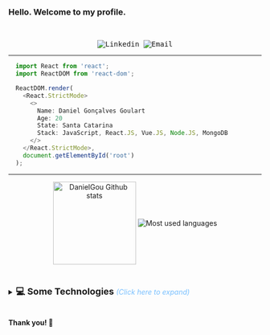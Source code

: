 ### Hello. Welcome to my profile.

<samp>
  </br>
  <p align="center">
    <a href="https://www.linkedin.com/in/daniel-gon%C3%A7alves-goulart-3350b91b8/" target="_blank" style="text-decoration: none;">
      <img alt="Linkedin" src="https://img.shields.io/badge/-Linkedin-blue?style=flat-square&logo=Linkedin&logoColor=white">
    </a>
    <a href="mailto:danielpraiadorosa@gmail.com" target="_blank" style="text-decoration: none;">
      <img alt="Email" src="https://img.shields.io/badge/-Email-c14438?style=flat-square&logo=Gmail&logoColor=white">
    </a>    
  </p>
</samp>

---

```javascript
  import React from 'react';
  import ReactDOM from 'react-dom';

  ReactDOM.render(
    <React.StrictMode>
      <>
        Name: Daniel Gonçalves Goulart
        Age: 20
        State: Santa Catarina
        Stack: JavaScript, React.JS, Vue.JS, Node.JS, MongoDB
      </>
    </React.StrictMode>,
    document.getElementById('root')
  );
```

---

<p align="center">
  <img align="center"
      alt="DanielGou Github stats"
      style="margin-bottom: 10px;"
      height="165" src="https://github-readme-stats.vercel.app/api?username=DanielGou&theme=ayu-mirage&show_icons=true&count_private=true" />
  <img
    align="center"
    alt="Most used languages"
    style="margin-bottom: 10px;"
    src="https://github-readme-stats-eight-theta.vercel.app/api/top-langs/?username=DanielGou&layout=compact&langs_count=6&theme=ayu-mirage"
  />
</p>

<br>

<details>
  <summary style="cursor: pointer;"> <b style="font-size: 18px; "> 💻 Some Technologies </b> <i style="color: #79c0ff;">(Click here to expand)</i> </summary>
  <br>

#### 💬 Languages: <br/>

   <samp>
    <p align="left">
      <img alt="Javascript" src="https://img.shields.io/badge/-JavaScript%20ES6-F7B93E?style=flat-square&logo=javascript&logoColor=black" />
      <img alt="HTML5" src="https://img.shields.io/badge/-HTML5-E34F26?style=flat-square&logo=html5&logoColor=white" />
      <img alt="CSS3" src="https://img.shields.io/badge/-CSS3-549FDE?style=flat-square&logo=css3&logoColor=white" />
     </p>
  </samp>

#### 🔨 Frameworks: <br/>

   <samp>
    <p align="left">
      <img alt="React" src="https://img.shields.io/badge/-React%20JS-262B32?style=flat-square&logo=react&logoColor=00D0F6" />
      <img alt="Node.js" src="https://img.shields.io/badge/-Node.JS-026e00?style=flat-square&logo=node.js&logoColor=white" />
    </p>
  </samp>

#### 📦 Databases: <br/>

<samp>
    <p align="left">
      <img alt="MongoDB" src="https://img.shields.io/badge/-MongoDB-026e00?style=flat-square&logo=Mongodb&logoColor=white" />
    </p>
  </samp>
  
#### 🔧 Tools <br/>
   <samp>
    <p align="left">
      <img alt="Git" src="https://img.shields.io/badge/-Git-F05032?style=flat-square&logo=git&logoColor=white" />
      <img alt="VS Code" src="https://img.shields.io/badge/-VSCode-0085D1?style=flat-square&logo=visual-studio-code&logoColor=white" />
      <img alt="Insomnia" src="https://img.shields.io/badge/-Insomnia-5849BE?style=flat-square&logo=insomnia&logoColor=white" />
      <img alt="NPM" src="https://img.shields.io/badge/-NPM-CB3837?style=flat-square&logo=npm&logoColor=white" />
      <img alt="Yarn" src="https://img.shields.io/badge/-yarn-2188b6?style=flat-square&logo=yarn&logoColor=white" />
      <img alt="Windows" src="https://img.shields.io/badge/-Windows-00ADEF?style=flat-square&logo=windows&logoColor=white" />
      <img alt="Linux" src="https://img.shields.io/badge/-Linux-111?style=flat-square&logo=linux&logoColor=white" />
    </p>
  </samp>

</details>
<br>

#### Thank you! 👋
